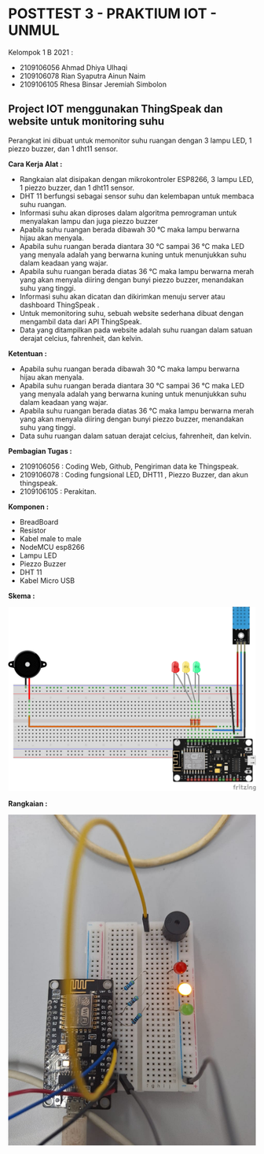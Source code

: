 
# POSTTEST 3 - PRAKTIUM IOT - UNMUL

Kelompok 1 B 2021 :
- 2109106056 Ahmad Dhiya Ulhaqi
- 2109106078 Rian Syaputra Ainun Naim
- 2109106105 Rhesa Binsar Jeremiah Simbolon


## Project IOT menggunakan ThingSpeak dan website untuk monitoring suhu

Perangkat ini dibuat untuk memonitor suhu ruangan dengan 3 lampu LED, 1 piezzo buzzer, dan 1 dht11 sensor.

**Cara Kerja Alat :**
- Rangkaian alat disipakan dengan mikrokontroler ESP8266, 3 lampu LED, 1 piezzo buzzer, dan 1 dht11 sensor.
- DHT 11 berfungsi sebagai sensor suhu dan kelembapan untuk membaca suhu ruangan.
- Informasi suhu akan diproses dalam algoritma pemrograman untuk menyalakan lampu dan juga piezzo buzzer
- Apabila suhu ruangan berada dibawah 30 °C maka lampu berwarna hijau akan menyala.
- Apabila suhu ruangan berada diantara 30 °C sampai 36 °C maka LED yang menyala adalah yang berwarna kuning untuk menunjukkan suhu dalam keadaan yang wajar.
- Apabila suhu ruangan berada diatas 36 °C maka lampu berwarna merah yang akan menyala diiring dengan bunyi piezzo buzzer, menandakan suhu yang tinggi.
- Informasi suhu akan dicatan dan dikirimkan menuju server atau dashboard ThingSpeak .
- Untuk memonitoring suhu, sebuah website sederhana dibuat dengan mengambil data dari API ThingSpeak.
- Data yang ditampilkan pada website adalah suhu ruangan dalam satuan derajat celcius, fahrenheit, dan kelvin.

**Ketentuan :**
- Apabila suhu ruangan berada dibawah 30 °C maka lampu berwarna hijau akan menyala.
- Apabila suhu ruangan berada diantara 30 °C sampai 36 °C maka LED yang menyala adalah yang berwarna kuning untuk menunjukkan suhu dalam keadaan yang wajar.
- Apabila suhu ruangan berada diatas 36 °C maka lampu berwarna merah yang akan menyala diiring dengan bunyi piezzo buzzer, menandakan suhu yang tinggi.
- Data suhu ruangan dalam satuan derajat celcius, fahrenheit, dan kelvin.

**Pembagian Tugas :**
- 2109106056 : Coding Web, Github, Pengiriman data ke Thingspeak.
- 2109106078 : Coding fungsional LED, DHT11 , Piezzo Buzzer, dan akun thingspeak.
- 2109106105 : Perakitan.

**Komponen :**
- BreadBoard
- Resistor
- Kabel male to male
- NodeMCU esp8266
- Lampu LED
- Piezzo Buzzer
- DHT 11
- Kabel Micro USB


**Skema :**

![alt text](Schema_Posttest_3.png)


**Rangkaian :**

![alt text](Rangkaian.jpg)
